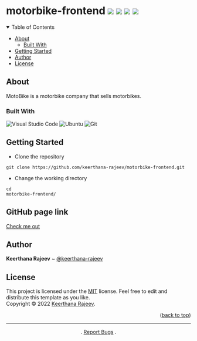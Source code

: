 <a name="readme-top"></a>

# motorbike-frontend [![](https://img.shields.io/badge/version-1.0-blue.svg?cacheSeconds=2592000)](https://img.shields.io/badge/version) [![](https://img.shields.io/badge/License-MIT-yellow.svg)](https://github.com/keerthana-rajeev/web-scrapy/blob/main/LICENSE.md) [![](https://img.shields.io/github/issues/atapas/model-repo?colorB=A020F0)](https://github.com/keerthana-rajeev/web-scrapy/issues) [![](https://img.shields.io/github/issues-pr/atapas/model-repo?colorB=ff0000)](https://github.com/keerthana-rajeev/web-scrapy/pulls)

<details open="open">
<summary>Table of Contents</summary>

- [About](#about)
  - [Built With](#built-with)
- [Getting Started](#getting-started)
- [Author](#author)
- [License](#license)

</details>

## About

MotoBike is a motorbike company that sells motorbikes.

### Built With

![Visual Studio Code](https://img.shields.io/badge/Visual%20Studio%20Code-0078d7.svg?style=for-the-badge&logo=visual-studio-code&logoColor=white)
![Ubuntu](https://img.shields.io/badge/Ubuntu-E95420?style=for-the-badge&logo=ubuntu&logoColor=white)
![Git](https://img.shields.io/badge/git-%23F05033.svg?style=for-the-badge&logo=git&logoColor=white)


## Getting Started

* Clone the repository

```shell
git clone https://github.com/keerthana-rajeev/motorbike-frontend.git
```

* Change the working directory

```shell
cd 
motorbike-frontend/
```
## GitHub page link
 [Check me out](https://keerthana-rajeev.github.io/motorbike-frontend/)

## Author

**Keerthana Rajeev** ~ [@keerthana-rajeev](https://github.com/keerthana-rajeev)

## License

This project is licensed under the [MIT](https://github.com/keerthana-rajeev/motorbike-frontend/new/main/LICENSE.md) license. Feel free to edit and distribute this template as you like.
<br> Copyright © 2022 [Keerthana Rajeev](https://github.com/keerthana-rajeev).

<p align="right">(<a href="#" target="readme-top">back to top</a>)</p>

***

<p align="center">
    .
    <a href="https://github.com/keerthana-rajeev/web-scrapy/issues/new/choose">Report Bugs</a>
    .
</p>